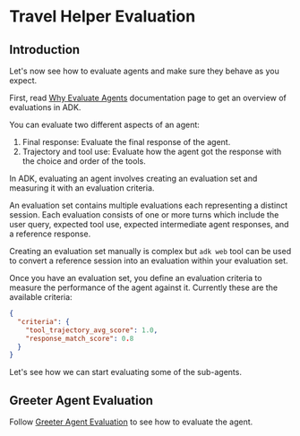 # Travel Helper Evaluation

## Introduction

Let's now see how to evaluate agents and make sure they behave as you expect. 

First, read [Why Evaluate Agents](https://google.github.io/adk-docs/evaluate/) documentation page to get an overview of 
evaluations in ADK. 

You can evaluate two different aspects of an agent:

1. Final response: Evaluate the final response of the agent.
2. Trajectory and tool use: Evaluate how the agent got the response with the choice and order of the tools.

In ADK, evaluating an agent involves creating an evaluation set and measuring it with an evaluation criteria. 

An evaluation set contains multiple evaluations each representing a distinct session. Each evaluation consists of one or
more turns which include the user query, expected tool use, expected intermediate agent responses, and a reference response. 

Creating an evaluation set manually is complex but `adk web` tool can be used to convert a reference session into an 
evaluation within your evaluation set.

Once you have an evaluation set, you define an evaluation criteria to measure the performance of the agent against it.
Currently these are the available criteria:

```json
{
  "criteria": {
    "tool_trajectory_avg_score": 1.0,
    "response_match_score": 0.8
  }
}
```

Let's see how we can start evaluating some of the sub-agents. 

## Greeter Agent Evaluation

Follow [Greeter Agent Evaluation](../sub_agents/greeter/eval) to see how to evaluate the agent.

